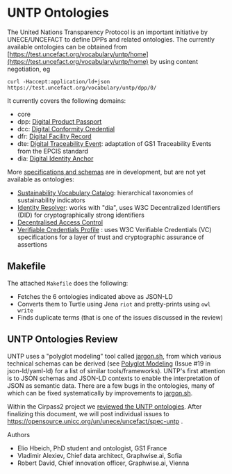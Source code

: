 # UNTP Ontologies

The United Nations Transparency Protocol is an important initiative by UNECE/UNCEFACT to define DPPs and related ontologies. The currently available ontologies can be obtained from [https://test.uncefact.org/vocabulary/untp/home](https://test.uncefact.org/vocabulary/untp/home) by using content negotiation, eg
```
curl -Haccept:application/ld+json https://test.uncefact.org/vocabulary/untp/dpp/0/
```

It currently covers the following domains:
* core  
* dpp: [Digital Product Passport](https://spec-untp-fbb45f.opensource.unicc.org/docs/specification/DigitalProductPassport)  
* dcc: [Digital Conformity Credential](https://spec-untp-fbb45f.opensource.unicc.org/docs/specification/ConformityCredential)  
* dfr: [Digital Facility Record](https://spec-untp-fbb45f.opensource.unicc.org/docs/specification/DigitalFacilityRecord)  
* dte: [Digital Traceability Event](https://spec-untp-fbb45f.opensource.unicc.org/docs/specification/DigitalTraceabilityEvents): adaptation of GS1 Traceability Events from the EPCIS standard  
* dia: [Digital Identity Anchor](https://spec-untp-fbb45f.opensource.unicc.org/docs/specification/DigitalIdentityAnchor) 

More [specifications and schemas](https://spec-untp-fbb45f.opensource.unicc.org/docs/specification/#specifications) are in development, but are not yet available as ontologies: 
* [Sustainability Vocabulary Catalog](https://spec-untp-fbb45f.opensource.unicc.org/docs/specification/SustainabilityVocabularyCatalog): hierarchical taxonomies of sustainability indicators 
* [Identity Resolver](https://spec-untp-fbb45f.opensource.unicc.org/docs/specification/IdentityResolver): works with "dia", uses W3C Decentralized Identifiers (DID) for cryptographically strong identifiers
* [Decentralised Access Control](https://spec-untp-fbb45f.opensource.unicc.org/docs/specification/DecentralisedAccessControl) 
* [Verifiable Credentials Profile](https://spec-untp-fbb45f.opensource.unicc.org/docs/specification/VerifiableCredentials) : uses W3C Verifiable Credentials (VC) specifications for a layer of trust and cryptographic assurance of assertions

## Makefile

The attached `Makefile` does the following:
- Fetches the 6 ontologies indicated above as JSON-LD
- Converts them to Turtle using Jena `riot` and pretty-prints using `owl write`
- Finds duplicate terms (that is one of the issues discussed in the review)

## UNTP Ontologies Review

UNTP uses a "polyglot modeling" tool called [jargon.sh](http://jargon.sh), from which various technical schemas can be derived 
(see [Polyglot Modeling](https://github.com/json-ld/yaml-ld/issues/19) (Issue #19 in json-ld/yaml-ld) for a list of similar tools/frameworks). 
UNTP's first attention is to JSON schemas and JSON-LD contexts to enable the interpretation of JSON as semantic data. 
There are a few bugs in the ontologies, many of which can be fixed systematically by improvements to [jargon.sh](http://jargon.sh). 

Within the Cirpass2 project we [reviewed the UNTP ontologies](https://docs.google.com/document/d/1R3yqaYCO3JTpWsIckSzbumzyQgwRvd5X4Ewg-9Ax4yU/edit?tab=t.0).
After finalizing this document, we will post individual issues to https://opensource.unicc.org/un/unece/uncefact/spec-untp .

Authors
- Elio Hbeich, PhD student and ontologist, GS1 France
- Vladimir Alexiev, Chief data architect, Graphwise.ai, Sofia
- Robert David, Chief innovation officer, Graphwise.ai, Vienna
